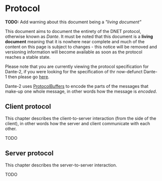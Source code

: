 Protocol
========

**TODO:** Add warning about this document being a _"living document"_

This document aims to document the entirety of the DNET protocol, otherwise known as _Dante_. It must
be noted that this document is a **living document** meaning that it is nowhere near complete and much
of the content on this page is subject to changes - this notice will be removed and versioning information
will become available as soon as the protocol reaches a stable state.

Please note that you are currently viewing the protocol specification for Dante-2, if you were looking
for the specification of thr now-defunct Dante-1 then please go [here](d1/protocol.md).

Dante-2 uses [ProtocolBuffers](https://developers.google.com/protocol-buffers) to encode the parts of the messages that make-up one whole message, in other
words how the message is _encoded_.

## Client protocol

This chapter describes the client-to-server interaction (from the side of the client), in other words how
the server and client communicate with each other.

TODO

## Server protocol

This chapter describes the server-to-server interaction.

TODO
